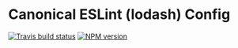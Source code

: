 # Canonical ESLint (lodash) Config

[![Travis build status](http://img.shields.io/travis/gajus/eslint-config-canonical-lodash/master.svg?style=flat-square)](https://travis-ci.org/gajus/eslint-config-canonical-lodash)
[![NPM version](http://img.shields.io/npm/v/eslint-config-canonical-lodash.svg?style=flat-square)](https://www.npmjs.org/package/eslint-config-canonical-lodash)
